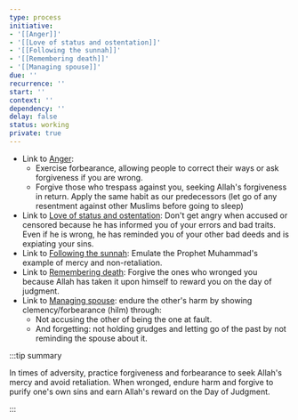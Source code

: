 ```yaml
---
type: process
initiative:
- '[[Anger]]'
- '[[Love of status and ostentation]]'
- '[[Following the sunnah]]'
- '[[Remembering death]]'
- '[[Managing spouse]]'
due: ''
recurrence: ''
start: ''
context: ''
dependency: ''
delay: false
status: working
private: true
---
```


* Link to [Anger](docs/sidebar1/Initiatives/bad%20traits/Anger.md):
	* Exercise forbearance, allowing people to correct their ways or ask forgiveness if you are wrong.
	* Forgive those who trespass against you, seeking Allah's forgiveness in return. Apply the same habit as our predecessors (let go of any resentment against other Muslims before going to sleep)
* Link to [Love of status and ostentation](docs/sidebar1/Initiatives/bad%20traits/Love%20of%20status%20and%20ostentation.md): Don't get angry when accused or censored because he has informed you of your errors and bad traits. Even if he is wrong, he has reminded you of your other bad deeds and is expiating your sins.
* Link to [Following the sunnah](docs/sidebar1/Initiatives/worship/Following%20the%20sunnah.md): Emulate the Prophet Muhammad's example of mercy and non-retaliation.
* Link to [Remembering death](docs/sidebar1/Initiatives/good%20traits/Remembering%20death.md): Forgive the ones who wronged you because Allah has taken it upon himself to reward you on the day of judgment.
* Link to [Managing spouse](docs/sidebar1/Initiatives/worship/Managing%20spouse.md): endure the other's harm by showing clemency/forbearance (hilm) through:
	* Not accusing the other of being the one at fault.
	* And forgetting: not holding grudges and letting go of the past by not reminding the spouse about it.

:::tip summary

In times of adversity, practice forgiveness and forbearance to seek Allah's mercy and avoid retaliation. When wronged, endure harm and forgive to purify one's own sins and earn Allah's reward on the Day of Judgment.

:::
